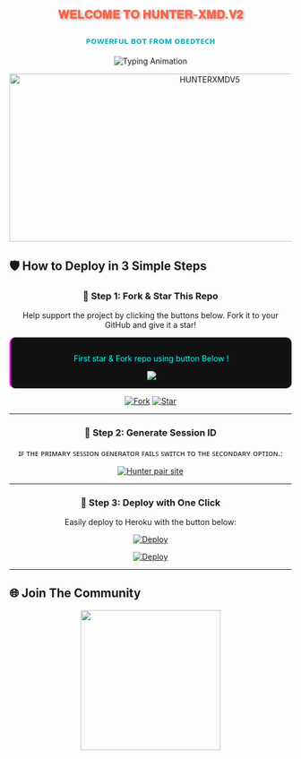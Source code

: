 <h2 align="center" style="color: #FF6347; text-shadow: 2px 2px 4px rgba(0,0,0,0.3); animation: glow 2s infinite alternate;">𝐖𝐄𝐋𝐂𝐎𝐌𝐄 𝐓𝐎 𝐇𝐔𝐍𝐓𝐄𝐑-𝐗𝐌𝐃.𝐕𝟐

</h2>
<h3 align="center" style="color: #1BAFBA; font-weight: bold;">ᴘᴏᴡᴇʀꜰᴜʟ ʙᴏᴛ ꜰʀᴏᴍ ᴏʙᴇᴅᴛᴇᴄʜ</h3>

<p align="center">
  <img src="https://readme-typing-svg.herokuapp.com?font=Fira+Code&weight=600&size=26&duration=3000&pause=1000&color=FF6347&center=true&width=900&height=100&lines=HELLO+WORLD!+👋;MEET+HUNTER-XMDV5+🤖;ADVANCED+WHATSAPP+BOT+EXPERIENCE+⚡;MADE+WITH+PASSION+BY+OBEDTECH+💻;OFFICIALLY+TANZANIAN+BOT+🎉" alt="Typing Animation">
</p>

<p align="center">
  <img alt="HUNTERXMDV5" width="700" height="300" src="https://files.catbox.moe/cy87s9.jpg">
</p>











## 🛡 How to Deploy in 3 Simple Steps



<div align="center">

### 🔹 Step 1: Fork & Star This Repo
Help support the project by clicking the buttons below. Fork it to your GitHub and give it a star!
<div style="background: #111111; padding: 15px; border-radius: 10px; border-left: 3px solid #ff00ff;">
  <p style="color: #00ffff;">First star & Fork repo using button Below !</p>
  <a href='https://github.com/Obedweb/Hunter-Xmd.V2/fork' target="_blank">
    <img src='https://img.shields.io/badge/FORK_REPOSITORY-008000?style=for-the-badge&logo=github&logoColor=white&labelColor=000000'/>
  </a>
</div>






[![Fork](https://img.shields.io/github/forks/Obedweb/Hunter-Xmd.V2?label=Fork&style=for-the-badge&logo=git)](https://github.com/Obedweb/Hunter-Xmd.V2/fork)
[![Star](https://img.shields.io/github/stars/Obedweb/Hunter-Xmd.V2?label=Star&style=for-the-badge&logo=github)](https://github/Obedweb/Hunter-Xmd.V2/stargazers)


---

### 🔹 Step 2: Generate Session ID
ɪꜰ ᴛʜᴇ ᴘʀɪᴍᴀʀʏ ꜱᴇꜱꜱɪᴏɴ ɢᴇɴᴇʀᴀᴛᴏʀ ꜰᴀɪʟꜱ ꜱᴡɪᴛᴄʜ ᴛᴏ ᴛʜᴇ ꜱᴇᴄᴏɴᴅᴀʀʏ ᴏᴘᴛɪᴏɴ.:

[![Hunter pair site](https://img.shields.io/badge/🔍_PAIR-SITE-FF6347?style=for-the-badge&logo=pair-site&logoColor=white)](https://hunter-xmd-2-sessions-web-zz93.vercel.app/) 


---
### 🔹 Step 3: Deploy with One Click
Easily deploy to Heroku with the button below:

[![Deploy](https://img.shields.io/badge/DEPLOY_TO_HEROKU-430098?style=for-the-badge&logo=heroku&logoColor=white)](https://verify-dmlbot.vercel.app)


[![Deploy](https://img.shields.io/badge/DEPLOY_TO_RAILWAY-430098?style=for-the-badge&logo=railway&logoColor=white)](https://railway.com/new)








</div>

---

## 🌐 Join The Community

<p align="center">

  <a href="https://whatsapp.com/channel/0029Vb2hoPpDZ4Lb3mSkVI3C">
    <img src="https://img.shields.io/badge/WHATSAPP_CHANNEL-075E54?style=for-the-badge&logo=whatsapp&logoColor=white" width="250">
  </a>
</p>

